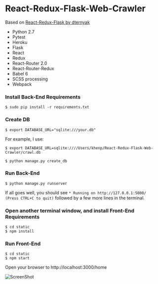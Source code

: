 # React-Redux-Flask-Web-Crawler #

Based on [React-Redux-Flask by dternyak](https://github.com/dternyak/React-Redux-Flask)

* Python 2.7
* Pytest
* Heroku
* Flask
* React
* Redux
* React-Router 2.0
* React-Router-Redux
* Babel 6
* SCSS processing
* Webpack


### Install Back-End Requirements 
```
$ sudo pip install -r requirements.txt
```


### Create DB
```
$ export DATABASE_URL="sqlite:///your.db"
```

For example, I use: 
```
$ export DATABASE_URL=sqlite:////Users/khenp/React-Redux-Flask-Web-Crawler/crawl.db
```

```
$ python manage.py create_db
```

### Run Back-End

```
$ python manage.py runserver
```

If all goes well, you should see ```* Running on http://127.0.0.1:5000/ (Press CTRL+C to quit)``` followed by a few more lines in the terminal.


### Open another terminal window, and install Front-End Requirements
```
$ cd static
$ npm install
```


### Run Front-End

```
$ cd static
$ npm start
```


Open your browser to http://localhost:3000/home 




![ScreenShot](https://raw.github.com/kdog1425/React-Redux-Flask-Web-Crawler/master/web-crawler-screenshot.png)

